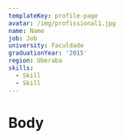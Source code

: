```yaml
---
templateKey: profile-page
avatar: /img/profissional1.jpg
name: Name
job: Job
university: Faculdade
graduationYear: '2015'
region: Uberaba
skills:
  - Skill
  - Skill
---
```

# Body
